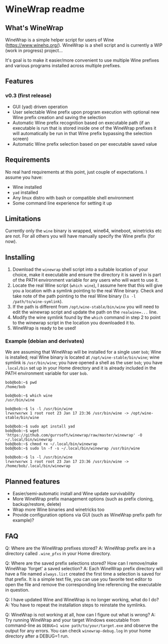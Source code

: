 # WineWrap readme

## What's WineWrap
WineWrap is a simple helper script for users of Wine (https://www.winehq.org/). WineWrap is a shell script and is currently a WIP (work in progress) project...

It's goal is to make it easier/more convenient to use multiple Wine prefixes and various programs installed across multiple prefixes.

## Features
### v0.3 (first release)
- GUI (yad) driven operation
- User selectable Wine prefix upon program execution with optional new Wine prefix creation and saving the selection
- Automatic Wine prefix recognition based on executable path (if an executable is run that is stored inside one of the WineWrap prefixes it will automatically be run in that Wine prefix bypassing the selection screen)
- Automatic Wine prefix selection based on per executable saved value

## Requirements
No real hard requirements at this point, just couple of expectations. I assume you have:
- Wine installed
- `yad` installed
- Any linux distro with bash or compatible shell environment
- Some command line experience for setting it up

## Limitations
Currently only the `wine` binary is wrapped, wine64, wineboot, winetricks etc are not. For all others you will have manually specify the Wine prefix (for now).

## Installing
1. Download the `winewrap` shell script into a suitable location of your choice, make it executable and ensure the directory it is saved in is part of the PATH environment variable for any users who will want to use it.
2. Locate the real Wine script (`which wine`), I assume here that this will give you a location with a symlink pointing to the real Wine binary. Check and take note of the path pointing to the real Wine binary (`ls -l /path/to/wine-symlink`).
3. If the path is different from `/opt/wine-stable/bin/wine` you will need to edit the winewrap script and update the path on the `realwine=...` line.
4. Modify the wine symlink found by the `which` command in step 2 to point to the winewrap script in the location you downloaded it to.
5. WineWrap is ready to be used!

### Example (debian and derivates)
We are assuming that WineWrap will be installed for a single user `bob`; Wine is installed; real Wine binary is located at `/opt/wine-stable/bin/wine`; wine symlink is `/usr/bin/wine`; you have opened a shell as the user `bob`; you have `.local/bin` set up in your Home directory and it is already included in the PATH environment variable for user `bob`.
```
bob@bob:~$ pwd
/home/bob

bob@bob:~$ which wine
/usr/bin/wine

bob@bob:~$ ls -l /usr/bin/wine
lrwxrwxrwx 1 root root 23 Jan 17 23:36 /usr/bin/wine -> /opt/wine-stable/bin/wine

bob@bob:~$ sudo apt install yad
bob@bob:~$ wget 'https://github.com/gurrsoft/winewrap/raw/master/winewrap' -O ~/.local/bin/winewrap
bob@bob:~$ chmod +x ~/.local/bin/winewrap
bob@bob:~$ sudo ln -f -s ~/.local/bin/winewrap /usr/bin/wine

bob@bob:~$ ls -l /usr/bin/wine
lrwxrwxrwx 1 root root 23 Jan 17 23:36 /usr/bin/wine -> /home/bob/.local/bin/winewrap
```

## Planned features
- Easier/semi-automatic install and Wine update survivability
- More WineWrap prefix management options (such as prefix cloning, backup/restore, delete)
- Wrap more Wine binaries and winetricks too
- Provide configuration options via GUI (such as WineWrap prefix path for example)?

## FAQ
Q: Where are the WineWrap prefixes stored?
A: WineWrap prefix are in a directory called `.wine_pfxs` in your Home directory.

Q: Where are the saved prefix selections stored? How can I remove/make WineWrap 'forget' a saved selection?
A: Each WineWrap prefix directory will have a file named `always.list` created the first time a selection is saved for that prefix. It is a simple text file, you can use you favorite text editor to open the file and remove the corresponding line referencing the executable in question.

Q: I have updated Wine and WineWrap is no longer working, what do I do?
A: You have to repeat the installation steps to reinstate the symlinks.

Q: WineWrap is not working at all, how can I figure out what is wrong?
A: Try running WineWrap and your target Windows executable from command-line as `DEBUG=1 wine path/to/your/target.exe` and observe the output for any errors. You can check `winewrap-debug.log` in your home directory after a DEBUG=1 run.

